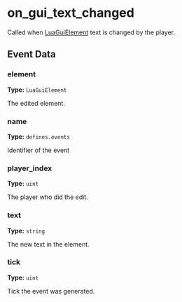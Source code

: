 # on_gui_text_changed

Called when [LuaGuiElement](runtime:LuaGuiElement) text is changed by the player.

## Event Data

### element

**Type:** `LuaGuiElement`

The edited element.

### name

**Type:** `defines.events`

Identifier of the event

### player_index

**Type:** `uint`

The player who did the edit.

### text

**Type:** `string`

The new text in the element.

### tick

**Type:** `uint`

Tick the event was generated.

